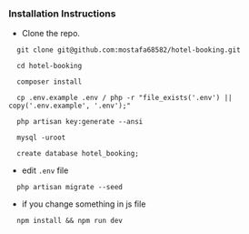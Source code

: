 ### Installation Instructions

- Clone the repo.

```shell
  git clone git@github.com:mostafa68582/hotel-booking.git

  cd hotel-booking
    
  composer install
    
  cp .env.example .env / php -r "file_exists('.env') || copy('.env.example', '.env');"
    
  php artisan key:generate --ansi
    
  mysql -uroot
    
  create database hotel_booking;
```    

- edit `.env` file

```shell
  php artisan migrate --seed
```

- if you change something in js file

```shell
  npm install && npm run dev
```
